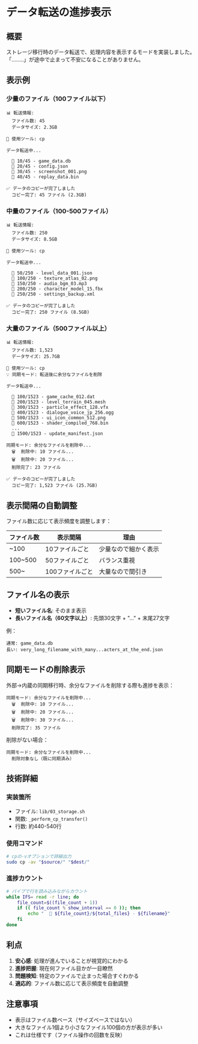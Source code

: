 # データ転送の進捗表示

## 概要

ストレージ移行時のデータ転送で、処理内容を表示するモードを実装しました。
「........」が途中で止まって不安になることがありません。

## 表示例

### 少量のファイル（100ファイル以下）

```
📊 転送情報:
  ファイル数: 45
  データサイズ: 2.3GB

🚀 使用ツール: cp

データ転送中...

  📄 10/45 - game_data.db
  📄 20/45 - config.json
  📄 30/45 - screenshot_001.png
  📄 40/45 - replay_data.bin

✅ データのコピーが完了しました
  コピー完了: 45 ファイル (2.3GB)
```

### 中量のファイル（100-500ファイル）

```
📊 転送情報:
  ファイル数: 250
  データサイズ: 8.5GB

🚀 使用ツール: cp

データ転送中...

  📄 50/250 - level_data_001.json
  📄 100/250 - texture_atlas_02.png
  📄 150/250 - audio_bgm_03.mp3
  📄 200/250 - character_model_15.fbx
  📄 250/250 - settings_backup.xml

✅ データのコピーが完了しました
  コピー完了: 250 ファイル (8.5GB)
```

### 大量のファイル（500ファイル以上）

```
📊 転送情報:
  ファイル数: 1,523
  データサイズ: 25.7GB

🚀 使用ツール: cp
💡 同期モード: 転送後に余分なファイルを削除

データ転送中...

  📄 100/1523 - game_cache_012.dat
  📄 200/1523 - level_terrain_045.mesh
  📄 300/1523 - particle_effect_128.vfx
  📄 400/1523 - dialogue_voice_jp_256.ogg
  📄 500/1523 - ui_icon_common_512.png
  📄 600/1523 - shader_compiled_768.bin
  ...
  📄 1500/1523 - update_manifest.json

同期モード: 余分なファイルを削除中...
  🗑️  削除中: 10 ファイル...
  🗑️  削除中: 20 ファイル...
  削除完了: 23 ファイル

✅ データのコピーが完了しました
  コピー完了: 1,523 ファイル (25.7GB)
```

## 表示間隔の自動調整

ファイル数に応じて表示頻度を調整します：

| ファイル数 | 表示間隔 | 理由 |
|-----------|---------|------|
| ~100 | 10ファイルごと | 少量なので細かく表示 |
| 100~500 | 50ファイルごと | バランス重視 |
| 500~ | 100ファイルごと | 大量なので間引き |

## ファイル名の表示

- **短いファイル名**: そのまま表示
- **長いファイル名（60文字以上）**: 先頭30文字 + "..." + 末尾27文字

例：
```
通常: game_data.db
長い: very_long_filename_with_many...acters_at_the_end.json
```

## 同期モードの削除表示

外部→内蔵の同期移行時、余分なファイルを削除する際も進捗を表示：

```
同期モード: 余分なファイルを削除中...
  🗑️  削除中: 10 ファイル...
  🗑️  削除中: 20 ファイル...
  🗑️  削除中: 30 ファイル...
  削除完了: 35 ファイル
```

削除がない場合：
```
同期モード: 余分なファイルを削除中...
  削除対象なし（既に同期済み）
```

## 技術詳細

### 実装箇所
- ファイル: `lib/03_storage.sh`
- 関数: `_perform_cp_transfer()`
- 行数: 約440-540行

### 使用コマンド
```bash
# cpの-vオプションで詳細出力
sudo cp -av "$source/" "$dest/"
```

### 進捗カウント
```bash
# パイプで行を読み込みながらカウント
while IFS= read -r line; do
    file_count=$((file_count + 1))
    if (( file_count % show_interval == 0 )); then
        echo "  📄 ${file_count}/${total_files} - ${filename}"
    fi
done
```

## 利点

1. **安心感**: 処理が進んでいることが視覚的にわかる
2. **進捗把握**: 現在何ファイル目かが一目瞭然
3. **問題検知**: 特定のファイルで止まった場合すぐわかる
4. **適応的**: ファイル数に応じて表示頻度を自動調整

## 注意事項

- 表示はファイル数ベース（サイズベースではない）
- 大きなファイル1個より小さなファイル100個の方が表示が多い
- これは仕様です（ファイル操作の回数を反映）
